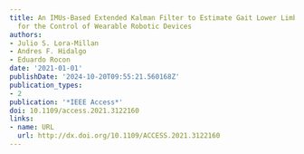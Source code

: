 ```yaml
---
title: An IMUs-Based Extended Kalman Filter to Estimate Gait Lower Limb Sagittal Kinematics
  for the Control of Wearable Robotic Devices
authors:
- Julio S. Lora-Millan
- Andres F. Hidalgo
- Eduardo Rocon
date: '2021-01-01'
publishDate: '2024-10-20T09:55:21.560168Z'
publication_types:
- 2
publication: '*IEEE Access*'
doi: 10.1109/access.2021.3122160
links:
- name: URL
  url: http://dx.doi.org/10.1109/ACCESS.2021.3122160
---
```

